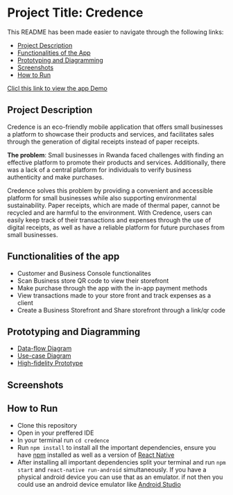 # Project Title: Credence
This README has been made easier to navigate through the following links: 
- [Project Description]()
- [Functionalities of the App]()
- [Prototyping and Diagramming]()
- [Screenshots]()
- [How to Run]()

[Clicl this link to view the app Demo](https://drive.google.com/drive/folders/19aikOSonsrRcqTZ2vi_uYYIIZLygiizd?usp=sharing)

## Project Description

Credence is an eco-friendly mobile application that offers small businesses a platform to showcase their products and services, and facilitates sales through the generation of digital receipts instead of paper receipts.

**The problem**: Small businesses in Rwanda faced challenges with finding an effective platform to promote their products and services. Additionally, there was a lack of a central platform for individuals to verify business authenticity and make purchases.

Credence solves this problem by providing a convenient and accessible platform for small businesses while also supporting environmental sustainability. Paper receipts, which are made of thermal paper, cannot be recycled and are harmful to the environment. With Credence, users can easily keep track of their transactions and expenses through the use of digital receipts, as well as have a reliable platform for future purchases from small businesses.

## Functionalities of the app
 - Customer and Business Console functionalites 
 - Scan Business store QR code to view their storefront
 - Make purchase through the app with the in-app payment methods
 - View transactions made to your store front and track expenses as a client
 - Create a Business Storefront and Share storefront through a link/qr code

## Prototyping and Diagramming
 - [Data-flow Diagram](https://lucid.app/lucidchart/878b04a5-dced-4fad-90e3-26f4b4ef932f/edit?viewport_loc=-426%2C-162%2C3753%2C1620%2C0_0&invitationId=inv_ea9e4de7-a75b-4976-afa8-4da63cf4d621)
 - [Use-case Diagram](https://lucid.app/lucidchart/9c4f54cb-6178-413b-8226-e3d591f781dc/edit?viewport_loc=-260%2C691%2C1980%2C854%2C0_0&invitationId=inv_aa639c9b-8b13-44f5-9fd9-a5fef9fa1dc8)
 - [High-fidelity Prototype](https://www.figma.com/file/Q8F1P3E4atctPsLj3hVpH9/Untitled?node-id=0%3A1)

## Screenshots

## How to Run
 - Clone this repository
 - Open in your preffered IDE
 - In your terminal run `cd credence`
 - Run `npm install` to install all the important dependencies,  ensure you have [npm](https://www.npmjs.com/) installed as well as a version of [React Native](https://reactnative.dev/)
 - After installing all important dependencies split your terminal and run `npm start` and `react-native run-android` simultaneously.  If you have a physical android device you can use that as an emulator.  if not then you could use an android device emulator like [Android Studio](https://developer.android.com/studio) 
